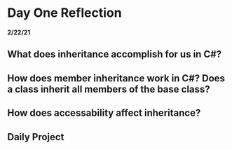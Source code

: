 # Day One Reflection

**2/22/21**

## What does inheritance accomplish for us in C#?

## How does member inheritance work in C#? Does a class inherit all members of the base class?

## How does accessability affect inheritance?

## Daily Project
